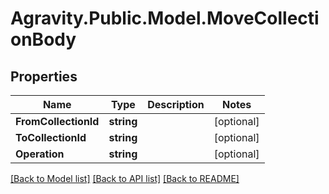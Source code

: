 # Agravity.Public.Model.MoveCollectionBody

## Properties

Name | Type | Description | Notes
------------ | ------------- | ------------- | -------------
**FromCollectionId** | **string** |  | [optional] 
**ToCollectionId** | **string** |  | [optional] 
**Operation** | **string** |  | [optional] 

[[Back to Model list]](../README.md#documentation-for-models) [[Back to API list]](../README.md#documentation-for-api-endpoints) [[Back to README]](../README.md)

